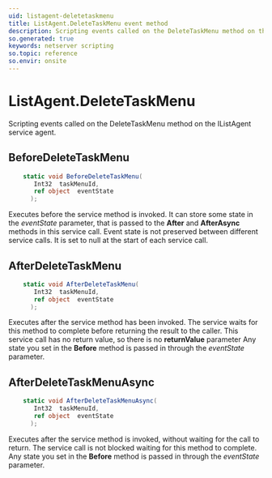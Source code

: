 ```yaml
---
uid: listagent-deletetaskmenu
title: ListAgent.DeleteTaskMenu event method
description: Scripting events called on the DeleteTaskMenu method on the ListAgent service agent.
so.generated: true
keywords: netserver scripting
so.topic: reference
so.envir: onsite
---
```

# ListAgent.DeleteTaskMenu

Scripting events called on the <see cref='M:IListAgent.DeleteTaskMenu'>DeleteTaskMenu</see> method on the <see cref='IListAgent'>IListAgent</see>  service agent.

## BeforeDeleteTaskMenu
```cs
    static void BeforeDeleteTaskMenu(
       Int32  taskMenuId,
       ref object  eventState
      );
```
Executes before the service method is invoked.
It can store some state in the *eventState* parameter, that is passed to the **After** and **AfterAsync** methods in this service call.
Event state is not preserved between different service calls. It is set to null at the start of each service call.
## AfterDeleteTaskMenu
```cs
    static void AfterDeleteTaskMenu(
       Int32  taskMenuId,
       ref object  eventState
      );
```
Executes after the service method has been invoked. The service waits for this method to complete before returning the result to the caller.
This service call has no return value, so there is no **returnValue** parameter
Any state you set in the **Before** method is passed in through the *eventState* parameter.
## AfterDeleteTaskMenuAsync
```cs
    static void AfterDeleteTaskMenuAsync(
       Int32  taskMenuId,
       ref object  eventState
      );
```
Executes after the service method is invoked, without waiting for the call to return.
The service call is not blocked waiting for this method to complete.
Any state you set in the **Before** method is passed in through the *eventState* parameter.


